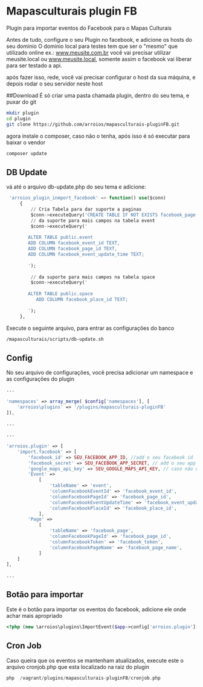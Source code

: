 # Mapasculturais plugin FB
Plugin para importar eventos do Facebook para o Mapas Culturais

Antes de tudo, configure o seu Plugin no facebook, e adicione os hosts do seu dominio
O dominio local para testes tem que ser o "mesmo" que utilizado online ex.:
www.meusite.com.br você vai precisar utilizar meusite.local ou www.meusite.local, somente assim o facebook vai
liberar para ser testado a api.

após fazer isso, rede, você vai precisar configurar o host da sua máquina, e depois rodar o seu servidor neste host

##Download 
É só criar uma pasta chamada plugin, dentro do seu tema, e puxar do git
```bash
mkdir plugin
cd plugin
git clone https://github.com/arroios/mapasculturais-pluginFB.git
```
agora instale o composer, caso não o tenha, após isso é só executar para baixar o vendor
```bash
composer update
```

## DB Update
vá até o arquivo db-update.php do seu tema e adicione:

```SQL
 'arroios_plugin_inmport_facebook' => function() use($conn)
     {
         // Cria Tabela para dar suporte a paginas
         $conn->executeQuery('CREATE TABLE IF NOT EXISTS facebook_page ( facebook_page_id   TEXT, facebook_token  TEXT, facebook_page_name TEXT, user_id TEXT)'); 
         // da suporte para mais campos na tabela event
         $conn->executeQuery('
       
        ALTER TABLE public.event 
        ADD COLUMN facebook_event_id TEXT, 
        ADD COLUMN facebook_page_id TEXT, 
        ADD COLUMN facebook_event_update_time TEXT; 
         
        ');
 
         // da suporte para mais campos na tabela space
         $conn->executeQuery('
       
        ALTER TABLE public.space
           ADD COLUMN facebook_place_id TEXT;  
         
        ');
     },
```

Execute o seguinte arquivo, para entrar as configurações do banco
```bash
/mapasculturais/scripts/db-update.sh
```

## Config
No seu arquivo de configurações, você precisa adicionar um namespace e as configurações do plugin

```php
...
 
'namespaces' => array_merge( $config['namespaces'], [
    'arroios\plugins' => '/plugins/mapasculturais-pluginFB'
]),
 
...
```

```php
...
 
'arroios.plugin' => [
    'import.facebook' => [
        'facebook_id' => SEU_FACEBOOK_APP_ID, //add o seu facebook id
        'facebook_secret' => SEU_FACEBOOK_APP_SECRET, // add o seu app secret do facebook
        'google_maps_api_key' => SEU_GOOGLE_MAPS_API_KEY, // caso não queira, eventos sem lat e lng, não entraram com espaço vinculado
        'Event' =>
            [
                'tableName' => 'event',
                'columnFacebookEventId' => 'facebook_event_id',
                'columnFacebookPageId' => 'facebook_page_id',
                'columnFacebookEventUpdateTime' => 'facebook_event_update_time',
                'columnFacebookPlaceId' => 'facebook_place_id',
            ],
        'Page' =>
            [
                'tableName' => 'facebook_page',
                'columnFacebookPageId' => 'facebook_page_id',
                'columnFacebookToken' => 'facebook_token',
                'columnFacebookPageName' => 'facebook_page_name',
            ]
    ]
],
 
... 
```

## Botão para importar
Este é o botão para importar os eventos do facebook, adicione ele onde achar mais apropriado
```php
<?php (new \arroios\plugins\ImportEvent($app->config['arroios.plugin']['import.facebook'], $app->user->id))->getHtml() ?>
```

## Cron Job
Caso queira que os eventos se mantenham atualizados, execute este o arquivo cronjob.php que esta localizado na raiz do plugin


```php
php  /vagrant/plugins/mapasculturais-pluginFB/cronjob.php
```